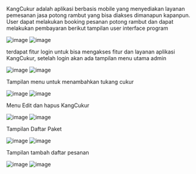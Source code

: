 KangCukur adalah aplikasi berbasis mobile yang menyediakan layanan pemesanan jasa potong rambut yang bisa diakses dimanapun kapanpun. User dapat melakukan booking pesanan potong rambut dan dapat melakukan pembayaran
berikut tampilan user interface program 

![image](https://github.com/shilnaprdisa/AplikasiTukangCukur/assets/113671337/9eb3c67c-8150-4680-a0dc-0a7a8c6d3bec) 
![image](https://github.com/shilnaprdisa/AplikasiTukangCukur/assets/113671337/0580c9b6-7604-4c3c-a73f-339ed2d22614)

terdapat fitur login untuk bisa mengakses fitur dan layanan aplikasi KangCukur, setelah login akan ada tampilan menu utama admin

![image](https://github.com/shilnaprdisa/AplikasiTukangCukur/assets/113671337/d9b4d53c-54ec-439a-af40-1f16dee81dec)
![image](https://github.com/shilnaprdisa/AplikasiTukangCukur/assets/113671337/5fc6ecfa-d63b-47b6-9bf4-002ee2a3e386)

Tampilan menu untuk menambahkan tukang cukur

![image](https://github.com/shilnaprdisa/AplikasiTukangCukur/assets/113671337/e2ac28e2-b63c-4df6-bb80-809df15fe63e)
![image](https://github.com/shilnaprdisa/AplikasiTukangCukur/assets/113671337/11a001a2-3ec2-4465-b560-303010294aaf)

Menu Edit dan hapus KangCukur

![image](https://github.com/shilnaprdisa/AplikasiTukangCukur/assets/113671337/db4e3d8a-de81-4a25-86ec-f305a25e9f62)
![image](https://github.com/shilnaprdisa/AplikasiTukangCukur/assets/113671337/2c7d6f2e-86fc-4fa3-8ae0-905996827ba0)

Tampilan Daftar Paket

![image](https://github.com/shilnaprdisa/AplikasiTukangCukur/assets/113671337/53a6f57b-0bcf-4ada-890f-d9389b5e7d21)
![image](https://github.com/shilnaprdisa/AplikasiTukangCukur/assets/113671337/6f57d82c-b525-4861-b0c5-31597db9a62d)

Tampilan tambah daftar pesanan

![image](https://github.com/shilnaprdisa/AplikasiTukangCukur/assets/113671337/061d08c4-6621-4df6-a1b8-880151eed22e)
![image](https://github.com/shilnaprdisa/AplikasiTukangCukur/assets/113671337/278bc5a7-bbc0-4c6b-b247-ca624660f4a1)







